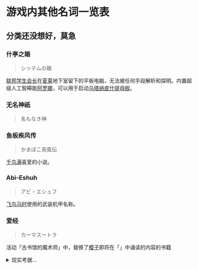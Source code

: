 <!--suppress ES6UnusedImports -->
<script setup lang="ts">
import { onMounted } from "vue";
import { scrollElementIntoView } from "../utils/anchorPositioningService";
import { matchElementByHash } from "../utils/hashMatchingService";

onMounted(() => {
  const hash = decodeURIComponent(window.location.hash).slice(1);
  if (hash) {
    const elements = document.querySelectorAll("h2, h3, h4, h5, h6");
    const element = matchElementByHash(hash, elements);
    if (element) {
      scrollElementIntoView(element);
    }
  }
});
</script>

# 游戏内其他名词一览表

## 分类还没想好，莫急

### 什亭之箱

> シッテムの箱

[联邦学生会长](characters#联邦学生会长)在[夏莱](places-and-circles#夏莱)地下室留下的平板电脑，无法被任何手段解析和探明。内置超级人工智~~障~~能[阿罗娜](characters#阿罗娜)，可以用于启动[乌塔纳皮什提母舰](places-and-circles#乌塔纳皮什提母舰)。

### 无名神祇

> 名もなき神

### 鱼板疾风传

> かまぼこ突風伝

[千鸟满](characters#千鸟-满)喜爱的小说。

### Abi-Eshuh

> アビ・エシュフ

[飞鸟马时](characters#飞鸟马-时)使用的武装机甲名称。

### 爱经

> カーマスートラ

活动「古书馆的魔术师」中，替换了[樱子](characters#歌住-樱子)即将在「」中诵读的内容的书籍

<details>
<summary>现实考据…</summary>

古代インドの性愛に関する実在の書物で、その内容から俗に「世界三大性典」などとも呼ばれる代物。

ヒンドゥーの人生には大きな三つの目的（トリヴァルガ）が存在し、その三つとはアルタ（実利）、カーマ（性愛）、ダルマ（法）であると説かれていた。

その内の一つであるカーマについて詳細に語ったのがカーマシャートラ（性愛書）であり、「カーマスートラ」はその中で最も重要とされる経典の一つである。

内容は第一部の一般的な愛についてから始まるが、第二部では急に変態性癖や性技について語り出し、性行為の体位やテクニック、人妻の口説き方から倒錯的なプレイまで、性に関する多岐に渡る内容が7部30章以上にも及んで詳細に記されている。

度々海外でエロジョークのネタとして取り上げられたりもするが、内容自体は割とちゃんとした（？）恋愛・性生活のハウツー本のようなものであるため、たまに言われる「エロ本」という例えは若干正しくない（ポルノ的な意味合いではなく実践面に比重が置かれているため）。

また、その文章自体の文学的価値の高さに加えて当時のインド社会の風俗について知る上でも非常に貴重な資料でもあるのだとか。

作中ではサクラコがすり替えられたこの本を誤読する可能性があった点から、古代語(＝ラテン語)で記されたカーマスートラと言う別の意味で稀覯本となる。

</details>
